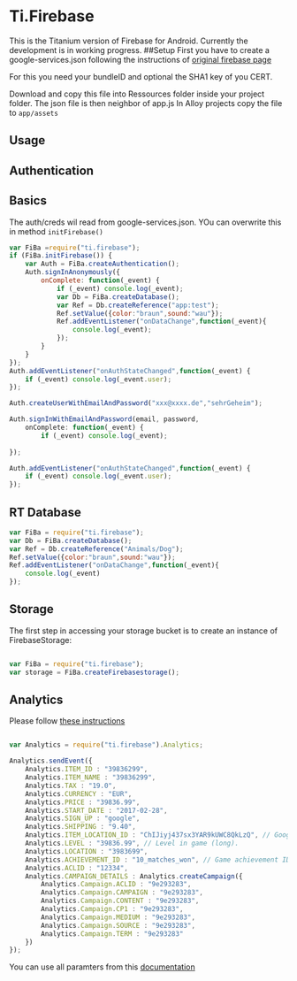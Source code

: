 Ti.Firebase
===========

This is the Titanium version of Firebase for Android. Currently the development is in working progress.
##Setup
First you have to create a google-services.json following the instructions of [original firebase page](https://firebase.google.com/docs/android/setup)

For this you need your bundleID and optional the SHA1 key of you CERT.

Download and copy  this file into Ressources folder inside your project folder. The json file is then neighbor of app.js
In Alloy projects copy the file to `app/assets`

Usage
-------
Authentication
-----------------
Basics
------
The auth/creds wil read from google-services.json. YOu can overwrite this in method `initFirebase()`
```javascript
var FiBa =require("ti.firebase");
if (FiBa.initFirebase()) {
	var Auth = FiBa.createAuthentication();
	Auth.signInAnonymously({
		onComplete: function(_event) {
			if (_event) console.log(_event);
			var Db = FiBa.createDatabase();
			var Ref = Db.createReference("app:test");
			Ref.setValue({color:"braun",sound:"wau"});
			Ref.addEventListener("onDataChange",function(_event){
				console.log(_event);
			});
 		}
	}
});
Auth.addEventListener("onAuthStateChanged",function(_event) {
	if (_event) console.log(_event.user);
});

Auth.createUserWithEmailAndPassword("xxx@xxxx.de","sehrGeheim");

Auth.signInWithEmailAndPassword(email, password,
	onComplete: function(_event) {
 		if (_event) console.log(_event);
		
});

Auth.addEventListener("onAuthStateChanged",function(_event) {
	if (_event) console.log(_event.user);
});
```

RT Database
-----------
```javascript
var FiBa = require("ti.firebase");
var Db = FiBa.createDatabase();
var Ref = Db.createReference("Animals/Dog");
Ref.setValue({color:"braun",sound:"wau"});
Ref.addEventListener("onDataChange",function(_event){
	console.log(_event)
});

``` 

Storage
-------
The first step in accessing your storage bucket is to create an instance of FirebaseStorage:
```javascript

var FiBa = require("ti.firebase");
var storage = FiBa.createFirebasestorage();
``` 

Analytics
---------
Please follow [these instructions](https://support.google.com/adwords/answer/6366292?hl=en)

```javascript

var Analytics = require("ti.firebase").Analytics;

Analytics.sendEvent({
    Analytics.ITEM_ID : "39836299",
    Analytics.ITEM_NAME : "39836299",
    Analytics.TAX : "19.0",
    Analytics.CURRENCY : "EUR",
    Analytics.PRICE : "39836.99",
    Analytics.START_DATE : "2017-02-28",
    Analytics.SIGN_UP : "google",
    Analytics.SHIPPING : "9.40",
    Analytics.ITEM_LOCATION_ID : "ChIJiyj437sx3YAR9kUWC8QkLzQ", // Google Place ID
    Analytics.LEVEL : "39836.99", // Level in game (long).
    Analytics.LOCATION : "3983699",
    Analytics.ACHIEVEMENT_ID : "10_matches_won", // Game achievement ID (String)
    Analytics.ACLID : "12334", 
    Analytics.CAMPAIGN_DETAILS : Analytics.createCampaign({
        Analytics.Campaign.ACLID : "9e293283",
        Analytics.Campaign.CAMPAIGN : "9e293283",
        Analytics.Campaign.CONTENT : "9e293283",
        Analytics.Campaign.CP1 : "9e293283",
        Analytics.Campaign.MEDIUM : "9e293283",
        Analytics.Campaign.SOURCE : "9e293283",
        Analytics.Campaign.TERM : "9e293283"
    })
});

```
You can use all paramters from this [documentation](https://firebase.google.com/docs/reference/android/com/google/firebase/analytics/FirebaseAnalytics.Param)


``` 


